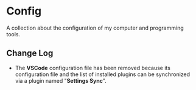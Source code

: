 # Config

A collection about the configuration of my computer and programming tools.

## Change Log 

- The **VSCode** configuration file has been removed because its configuration file and the list of installed plugins can be synchronized via a plugin named "**Settings Sync**".

